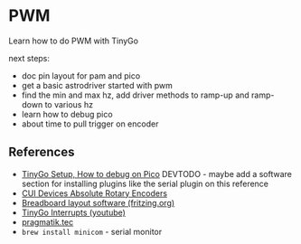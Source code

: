 # PWM

Learn how to do PWM with TinyGo

next steps:

* doc pin layout for pam and pico
* get a basic astrodriver started with pwm 
* find the min and max hz, add driver methods to ramp-up and ramp-down to various hz 
* learn how to debug pico
* about time to pull trigger on encoder

## References

* [TinyGo Setup, How to debug on Pico](https://pragmatik.tech/tutorials/tinygo-pico-vscode/) DEVTODO - maybe add a software section for installing plugins like the serial plugin on this reference
* [CUI Devices Absolute Rotary Encoders](https://www.cuidevices.com/catalog/motion/rotary-encoders)
* [Breadboard layout software (fritzing.org)](https://fritzing.org/learning/tutorials/building-circuit)
* [TinyGo Interrupts (youtube)](https://www.youtube.com/watch?v=I5uVHBgOZQo)
* [pragmatik.tec](https://pragmatik.tech/)
* `brew install minicom` - serial monitor
